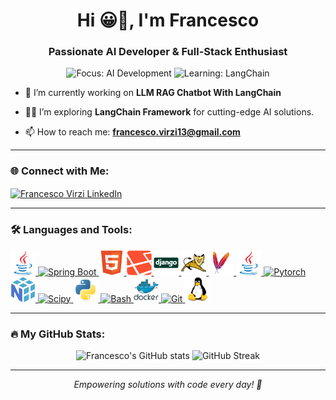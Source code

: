 <h1 align="center">Hi 😀👋, I'm Francesco</h1>
<h3 align="center">Passionate AI Developer & Full-Stack Enthusiast</h3>

<p align="center">
  <img src="https://img.shields.io/badge/Focus-AI%20Development-blue?style=for-the-badge" alt="Focus: AI Development"/>
  <img src="https://img.shields.io/badge/Currently_Learning-LangChain-yellow?style=for-the-badge" alt="Learning: LangChain"/>
</p>

- 🔭 I’m currently working on **LLM RAG Chatbot With LangChain**

- 🦜🔗 I’m exploring **LangChain Framework** for cutting-edge AI solutions.

- 📫 How to reach me: **francesco.virzi13@gmail.com**

---

<h3 align="left">🌐 Connect with Me:</h3>
<p align="left">
  <a href="https://www.linkedin.com/in/francesco-virzi-23100123a/" target="blank">
    <img align="center" src="https://raw.githubusercontent.com/rahuldkjain/github-profile-readme-generator/master/src/images/icons/Social/linked-in-alt.svg" alt="Francesco Virzi LinkedIn" height="30" width="40" />
  </a>
</p>

---

<h3 align="left">🛠️ Languages and Tools:</h3>
<p align="left">
  <!-- Core Skills -->
  <a href="https://www.java.com" target="_blank" rel="noreferrer">
    <img src="https://raw.githubusercontent.com/devicons/devicon/master/icons/java/java-original.svg" alt="Java" width="40" height="40"/>
  </a>
  <a href="https://spring.io/" target="_blank" rel="noreferrer">
    <img src="https://www.vectorlogo.zone/logos/springio/springio-icon.svg" alt="Spring Boot" width="40" height="40"/>
  </a>
  <a href="https://developer.mozilla.org/en-US/docs/Web/HTML" target="_blank" rel="noreferrer">
    <img src="https://raw.githubusercontent.com/devicons/devicon/master/icons/html5/html5-original.svg" alt="HTML" width="40" height="40"/>
  </a>
  <a href="https://laravel.com/" target="_blank" rel="noreferrer">
    <img src="https://raw.githubusercontent.com/devicons/devicon/master/icons/laravel/laravel-plain.svg" alt="Laravel" width="40" height="40"/>
  </a>
  <a href="https://www.djangoproject.com/" target="_blank" rel="noreferrer">
    <img src="https://raw.githubusercontent.com/devicons/devicon/master/icons/django/django-original.svg" alt="Django" width="40" height="40"/>
  </a>
  <a href="https://tomcat.apache.org/" target="_blank" rel="noreferrer">
    <img src="https://raw.githubusercontent.com/devicons/devicon/master/icons/tomcat/tomcat-original.svg" alt="Tomcat" width="40" height="40"/>
  </a>
  <a href="https://maven.apache.org/" target="_blank" rel="noreferrer">
    <img src="https://raw.githubusercontent.com/devicons/devicon/master/icons/maven/maven-original.svg" alt="Maven" width="40" height="40"/>
  </a>
  <a href="https://docs.oracle.com/javase/8/docs/technotes/guides/servlets/" target="_blank" rel="noreferrer">
    <img src="https://raw.githubusercontent.com/devicons/devicon/master/icons/java/java-original.svg" alt="HTTP Servlet (J2EE)" width="40" height="40"/>
  </a>

  <!-- AI and Data Tools -->
  <a href="https://pytorch.org/" target="_blank" rel="noreferrer">
    <img src="https://www.vectorlogo.zone/logos/pytorch/pytorch-icon.svg" alt="Pytorch" width="40" height="40"/>
  </a>
  <a href="https://numpy.org/" target="_blank" rel="noreferrer">
    <img src="https://raw.githubusercontent.com/devicons/devicon/master/icons/numpy/numpy-original.svg" alt="Numpy" width="40" height="40"/>
  </a>
  <a href="https://scipy.org/" target="_blank" rel="noreferrer">
    <img src="https://www.vectorlogo.zone/logos/scipy/scipy-icon.svg" alt="Scipy" width="40" height="40"/>
  </a>

  <!-- Additional Skills -->
  <a href="https://www.python.org" target="_blank" rel="noreferrer">
    <img src="https://raw.githubusercontent.com/devicons/devicon/master/icons/python/python-original.svg" alt="Python" width="40" height="40"/>
  </a>
  <a href="https://www.gnu.org/software/bash/" target="_blank" rel="noreferrer">
    <img src="https://www.vectorlogo.zone/logos/gnu_bash/gnu_bash-icon.svg" alt="Bash" width="40" height="40"/>
  </a>
  <a href="https://www.docker.com/" target="_blank" rel="noreferrer">
    <img src="https://raw.githubusercontent.com/devicons/devicon/master/icons/docker/docker-original-wordmark.svg" alt="Docker" width="40" height="40"/>
  </a>
  <a href="https://git-scm.com/" target="_blank" rel="noreferrer">
    <img src="https://www.vectorlogo.zone/logos/git-scm/git-scm-icon.svg" alt="Git" width="40" height="40"/>
  </a>
  <a href="https://www.linux.org/" target="_blank" rel="noreferrer">
    <img src="https://raw.githubusercontent.com/devicons/devicon/master/icons/linux/linux-original.svg" alt="Linux" width="40" height="40"/>
  </a>
</p>

---

<h3 align="left">🔥 My GitHub Stats:</h3>
<p align="center">
  <img src="https://github-readme-stats.vercel.app/api?username=francesco-virzi&show_icons=true&theme=radical" alt="Francesco's GitHub stats" width="48%" />
  <img src="https://github-readme-streak-stats.herokuapp.com/?user=francesco-virzi&theme=radical" alt="GitHub Streak" width="48%" />
</p>

---

<p align="center">
  <i>Empowering solutions with code every day! 🌟</i>
</p>
